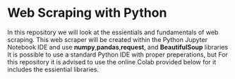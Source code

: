 # Web Scraping with Python

In this repository we will look at the essientials and fundamentals of web scraping. This web scraper will be created within the Python Jupyter Notebook IDE and use **numpy**,**pandas**,**request**, and **BeautifulSoup** libraries It is possible to use a standard Python IDE with proper preperations, but For this repository it is advised to use the online Colab provided below for it includes the essiential libraries. 

